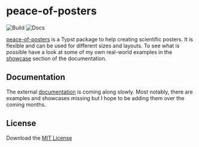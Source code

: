 # peace-of-posters
![Build](https://img.shields.io/github/actions/workflow/status/jonaspleyer/peace-of-posters/build.yml?style=flat-square&label=Build)
![Docs](https://img.shields.io/github/actions/workflow/status/jonaspleyer/peace-of-posters/docs.yml?style=flat-square&label=Docs)


[peace-of-posters](https://github.com/jonaspleyer/peace-of-posters) is a Typst package to help creating scientific posters.
It is flexible and can be used for different sizes and layouts.
To see what is possible have a look at some of my own real-world examples in the [showcase](https://jonaspleyer.github.io/peace-of-posters/showcase/) section of the documentation.

## Documentation
The external [documentation](https://jonaspleyer.github.io/peace-of-posters/) is coming along slowly.
Most notably, there are examples and showcases missing but I hope to be adding them over the coming months.

## License
Download the [MIT License](https://www.mit.edu/~amini/LICENSE.md)

